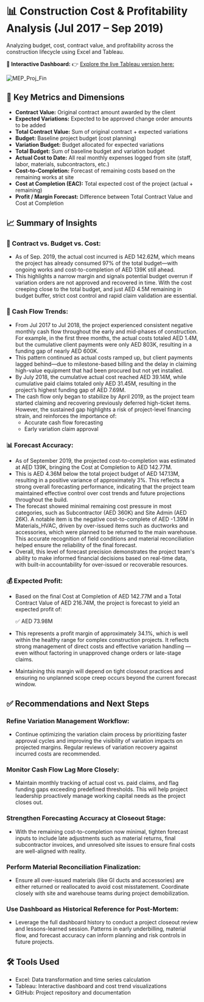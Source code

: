 # 📊 Construction Cost & Profitability Analysis (Jul 2017 – Sep 2019)

Analyzing budget, cost, contract value, and profitability across the construction lifecycle using Excel and Tableau.

**🔗 Interactive Dashboard:** 👉 [Explore the live Tableau version here:](https://public.tableau.com/views/actualvsclaims/Proj_Final)

![MEP_Proj_Fin](https://github.com/user-attachments/assets/58e9f463-5f59-47a4-9da4-7d42fd637c30)

## 📌 Key Metrics and Dimensions
- **Contract Value:** Original contract amount awarded by the client
- **Expected Variations:** Expected to be approved change order amounts to be added
- **Total Contract Value:** Sum of original contract + expected variations
- **Budget:** Baseline project budget (cost planning)
- **Variation Budget:** Budget allocated for expected variations
- **Total Budget:** Sum of baseline budget and variation budget
- **Actual Cost to Date:** All real monthly expenses logged from site (staff, labor, materials, subcontractors, etc.)
- **Cost-to-Completion:** Forecast of remaining costs based on the remaining works at site
- **Cost at Completion (EAC):** Total expected cost of the project (actual + remaining)
- **Profit / Margin Forecast:** Difference between Total Contract Value and Cost at Completion

## 📈 Summary of Insights
### 🧾 Contract vs. Budget vs. Cost:
- As of Sep. 2019, the actual cost incurred is AED 142.62M, which means the project has already consumed 97% of the total budget—with ongoing works and cost-to-completion of AED 139K still ahead.
- This highlights a narrow margin and signals potential budget overrun if variation orders are not approved and recovered in time. With the cost creeping close to the total budget, and just AED 4.5M remaining in budget buffer, strict cost control and rapid claim validation are essential.

### 💸 Cash Flow Trends:
- From Jul 2017 to Jul 2018, the project experienced consistent negative monthly cash flow throughout the early and mid-phases of construction. For example, in the first three months, the actual costs totaled AED 1.4M, but the cumulative client payments were only AED 803K, resulting in a funding gap of nearly AED 600K.
- This pattern continued as actual costs ramped up, but client payments lagged behind—due to milestone-based billing and the delay in claiming high-value equipment that had been procured but not yet installed.
- By July 2018, the cumulative actual cost reached AED 39.14M, while cumulative paid claims totaled only AED 31.45M, resulting in the project’s highest funding gap of AED 7.69M.
- The cash flow only began to stabilize by April 2019, as the project team started claiming and recovering previously deferred high-ticket items. However, the sustained gap highlights a risk of project-level financing strain, and reinforces the importance of:
  - Accurate cash flow forecasting
  - Early variation claim approval

### 📊 Forecast Accuracy:
- As of September 2019, the projected cost-to-completion was estimated at AED 139K, bringing the Cost at Completion to AED 142.77M.
- This is AED 4.36M below the total project budget of AED 147.13M, resulting in a positive variance of approximately 3%. This reflects a strong overall forecasting performance, indicating that the project team maintained effective control over cost trends and future projections throughout the build.
- The forecast showed minimal remaining cost pressure in most categories, such as Subcontractor (AED 360K) and Site Admin (AED 26K). A notable item is the negative cost-to-complete of AED -1.39M in Materials_HVAC, driven by over-issued items such as ductworks and accessories, which were planned to be returned to the main warehouse. This accurate recognition of field conditions and material reconciliation helped ensure the reliability of the final forecast.
- Overall, this level of forecast precision demonstrates the project team's ability to make informed financial decisions based on real-time data, with built-in accountability for over-issued or recoverable resources.

### 💰 Expected Profit:
- Based on the final Cost at Completion of AED 142.77M and a Total Contract Value of AED 216.74M, the project is forecast to yield an expected profit of:

  ✅ AED 73.98M

- This represents a profit margin of approximately 34.1%, which is well within the healthy range for complex construction projects. It reflects strong management of direct costs and effective variation handling — even without factoring in unapproved change orders or late-stage claims.
- Maintaining this margin will depend on tight closeout practices and ensuring no unplanned scope creep occurs beyond the current forecast window.

## ✅ Recommendations and Next Steps
### Refine Variation Management Workflow:
- Continue optimizing the variation claim process by prioritizing faster approval cycles and improving the visibility of variation impacts on projected margins. Regular reviews of variation recovery against incurred costs are recommended.

### Monitor Cash Flow Lag More Closely:
- Maintain monthly tracking of actual cost vs. paid claims, and flag funding gaps exceeding predefined thresholds. This will help project leadership proactively manage working capital needs as the project closes out.

### Strengthen Forecasting Accuracy at Closeout Stage:
- With the remaining cost-to-completion now minimal, tighten forecast inputs to include late adjustments such as material returns, final subcontractor invoices, and unresolved site issues to ensure final costs are well-aligned with reality.

### Perform Material Reconciliation Finalization:
- Ensure all over-issued materials (like GI ducts and accessories) are either returned or reallocated to avoid cost misstatement. Coordinate closely with site and warehouse teams during project demobilization.

### Use Dashboard as Historical Reference for Post-Mortem:
- Leverage the full dashboard history to conduct a project closeout review and lessons-learned session. Patterns in early underbilling, material flow, and forecast accuracy can inform planning and risk controls in future projects.

## 🛠 Tools Used
- Excel: Data transformation and time series calculation
- Tableau: Interactive dashboard and cost trend visualizations
- GitHub: Project repository and documentation
